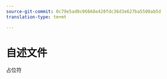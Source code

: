 ```yaml
---
source-git-commit: 0c79e5ad0c06668e420fdc36d3e627ba5500ab5d
translation-type: tm+mt

---
```

# 自述文件

占位符
